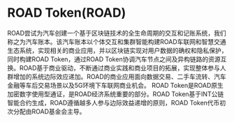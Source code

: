 # 

# ROAD Token(ROAD)

ROAD尝试为汽车创建一个基于区块链技术的全生命周期的交互和记账系统，我们称之为汽车账本。该汽车账本以个体交互和集群智能构建ROAD车联网和智慧交通生态系统，实现相关的商业应用，并以区块链实现对用户数据的确权和隐私保护，同时构建ROAD Token，通过ROAD Token协调汽车节点之间及异构链路的资源互换。ROAD基于商业驱动，不断通过商业实践和商业项目的拓展，实现整体参与人群增加的系统边际效应递加。ROAD的商业应用面向数据交易、二手车流转、汽车金融等车后交易场景以及5G环境下车联网商业机会。
ROAD Token是ROAD原⽣加密数字使用型通证，是ROAD经济系统重要的部分。ROAD Token基于INT公链智能合约生成，ROAD遵循越多人参与边际效益递增的原则，ROAD Token代币初次分配由ROAD基金会主导。

